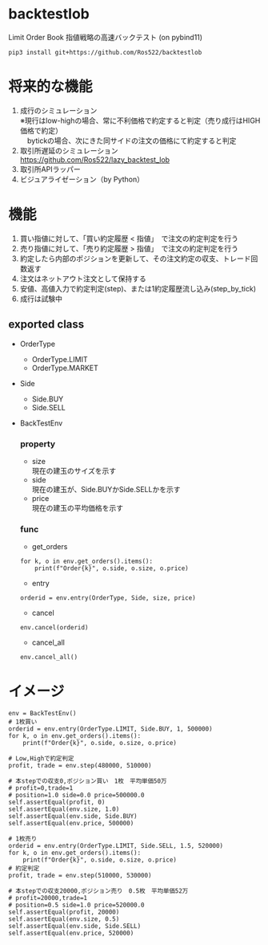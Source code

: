# backtestlob
Limit Order Book 指値戦略の高速バックテスト
(on pybind11)
```
pip3 install git+https://github.com/Ros522/backtestlob
```

# 将来的な機能
1. 成行のシミュレーション  
※現行はlow-highの場合、常に不利価格で約定すると判定（売り成行はHIGH価格で約定）  
　bytickの場合、次にきた同サイドの注文の価格にて約定すると判定
1. 取引所遅延のシミュレーション
https://github.com/Ros522/lazy_backtest_lob
1. 取引所APIラッパー
1. ビジュアライゼーション（by Python）

# 機能
1. 買い指値に対して、「買い約定履歴 < 指値」　で注文の約定判定を行う 
2. 売り指値に対して、「売り約定履歴 > 指値」　で注文の約定判定を行う 
3. 約定したら内部のポジションを更新して、その注文約定の収支、トレード回数返す
4. 注文はネットアウト注文として保持する
5. 安値、高値入力で約定判定(step)、または1約定履歴流し込み(step_by_tick)
6. 成行は試験中

## exported class
* OrderType
  - OrderType.LIMIT
  - OrderType.MARKET
  
* Side
  - Side.BUY
  - Side.SELL
  
* BackTestEnv
    ### property
    - size  
    現在の建玉のサイズを示す
    - side  
    現在の建玉が、Side.BUYかSide.SELLかを示す
    - price  
    現在の建玉の平均価格を示す
    ### func
    - get_orders
    ```
    for k, o in env.get_orders().items():
        print(f"Order{k}", o.side, o.size, o.price)
    ```
    - entry 
    ```
    orderid = env.entry(OrderType, Side, size, price)
    ``` 
    - cancel
    ```
    env.cancel(orderid)
    ```
    - cancel_all
    ```
    env.cancel_all()
    ```
      

# イメージ
```
env = BackTestEnv()
# 1枚買い
orderid = env.entry(OrderType.LIMIT, Side.BUY, 1, 500000)
for k, o in env.get_orders().items():
    print(f"Order{k}", o.side, o.size, o.price)

# Low,Highで約定判定
profit, trade = env.step(480000, 510000)

# 本stepでの収支0,ポジション買い　1枚　平均単価50万
# profit=0,trade=1
# position=1.0 side=0.0 price=500000.0
self.assertEqual(profit, 0)
self.assertEqual(env.size, 1.0)
self.assertEqual(env.side, Side.BUY)
self.assertEqual(env.price, 500000)

# 1枚売り
orderid = env.entry(OrderType.LIMIT, Side.SELL, 1.5, 520000)
for k, o in env.get_orders().items():
    print(f"Order{k}", o.side, o.size, o.price)
# 約定判定
profit, trade = env.step(510000, 530000)

# 本stepでの収支20000,ポジション売り　0.5枚　平均単価52万
# profit=20000,trade=1
# position=0.5 side=1.0 price=520000.0
self.assertEqual(profit, 20000)
self.assertEqual(env.size, 0.5)
self.assertEqual(env.side, Side.SELL)
self.assertEqual(env.price, 520000)
```
